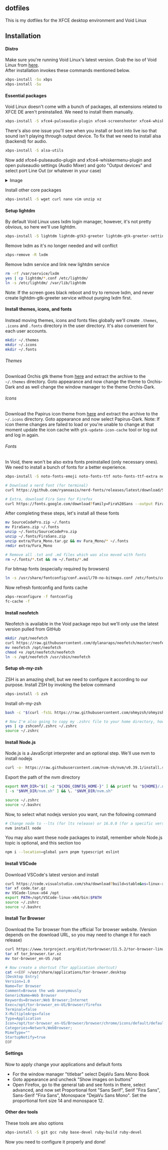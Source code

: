 ## dotfiles
This is my dotfiles for the XFCE desktop environment and Void Linux

## Installation
#### Distro
Make sure you're running Void Linux's latest version. Grab the iso of Void Linux from [here](https://voidlinux.org/).\
After installation invokes these commands mentioned below.
```sh
xbps-install -Su xbps
xbps-install -Su
```

#### Essential packages
Void Linux doesn't come with a bunch of packages, all extensions related to XFCE DE aren't preinstalled. We need to install them manually.
```sh
xbps-install -S xfce4-pulseaudio-plugin xfce4-screenshooter xfce4-whiskermenu-plugin
```
There's also one issue you'll see when you install or boot into live iso that sound isn't playing through output device. To fix that we need to install alsa (backend) for audio.
```sh
xbps-install -S alsa-utils
```
Now add xfce4-pulseaudio-plugin and xfce4-whiskermenu-plugin and open pulseaudio settings (Audio Mixer) and goto "Output devices" and select port Line Out (or whatever in your case)
<details>
    <summary>Image
    </summary>
    <img src="./images/readme/Screenshot_2022-10-04_14-30-23.png" alt="image" />
</details>

Install other core packages
```sh
xbps-install -S wget curl nano vim unzip xz
```

#### Setup lightdm
By default Void Linux uses lxdm login manager, however, it's not pretty obvious, so here we'll use lightdm.
```sh
xbps-install -S lightdm lightdm-gtk3-greeter lightdm-gtk-greeter-settings
```
Remove lxdm as it's no longer needed and will conflict
```sh
xbps-remove -R lxdm
```
Remove lxdm service and link new lightdm service
```sh
rm -rf /var/service/lxdm
yes | cp lightdm/*.conf /etc/lightdm/
ln -s /etc/lightdm/ /var/lib/lightdm
```
Note: If the screen goes black reboot and try to remove lxdm, and never create lightdm-gtk-greeter service without purging lxdm first.


#### Install themes, icons, and fonts
Instead moving themes, icons and fonts files globally we'll create `.themes`, `.icons` and `.fonts` directory in the user directory. It's also convenient for each user accounts.
```sh
mkdir ~/.themes
mkdir ~/.icons
mkdir ~/.fonts
```
###### Themes
Download Orchis gtk theme from [here](https://www.xfce-look.org/p/1357889) and extract the archive to the `~/.themes` directory. Goto appearance and now change the theme to Orchis-Dark and as well change the window manager to the theme Orchis-Dark.

###### Icons
Download the Papirus icon theme from [here](https://www.xfce-look.org/p/1166289/) and extract the archive to the `~/.icons` directory. Goto appearance and now select Papirus-Dark. 
Note: If icon theme changes are failed to load or you're unable to change at that moment update the icon cache with `gtk-update-icon-cache` tool or log out and log in again.

###### Fonts
In Void, there won't be also extra fonts preinstalled (only necessary ones). We need to install a bunch of fonts for a better experience. 
```sh
xbps-install -S noto-fonts-emoji noto-fonts-ttf noto-fonts-ttf-extra noto-fonts-cjk ttf-ubuntu-font-family

# Download a nerd font (for terminal)
curl https://github.com/ryanoasis/nerd-fonts/releases/latest/download/SourceCodePro.zip --output SourceCodePro.zip

# Extra, download Fira Sans for Firefox
curl https://fonts.google.com/download?family=Fira%20Sans --output FiraSans.zip
```
After completing these steps, let's install all these fonts
```sh
mv SourceCodePro.zip ~/.fonts
mv FiraSans.zip ~/.fonts
unzip ~/.fonts/SourceCodePro.zip
unzip ~/.fonts/FiraSans.zip
unzip extra/Fura_Mono.tar.gz && mv Fura_Mono/* ~/.fonts
rmdir extra/Fura_Mono

# Remove all .txt and .md files which was also moved with fonts
rm ~/.fonts/*.txt && rm ~/.fonts/*.md 
```
For bitmap fonts (especially required by browsers)
```sh
ln -s /usr/share/fontconfig/conf.avail/70-no-bitmaps.conf /etc/fonts/conf.d/
```
Now refresh fontconfig and fonts cache
```sh
xbps-reconfigure -f fontconfig
fc-cache -f
```

#### Install neofetch
Neofetch is available in the Void package repo but we'll only use the latest version pulled from GitHub
```sh
mkdir /opt/neofetch
curl https://raw.githubusercontent.com/dylanaraps/neofetch/master/neofetch --output neofetch
mv neofetch /opt/neofetch
chmod +x /opt/neofetch/neofetch
ln -s /opt/neofetch /usr/sbin/neofetch
```

#### Setup oh-my-zsh
ZSH is an amazing shell, but we need to configure it according to our purpose.
Install ZSH by invoking the below command
```sh
xbps-install -S zsh
```
Install oh-my-zsh
```sh
bash -c "$(curl -fsSL https://raw.githubusercontent.com/ohmyzsh/ohmyzsh/master/tools/install.sh)"

# Now I'm also going to copy my .zshrc file to your home directory, however, if you want to configure it by yourself, you may skip this step
yes | cp zshconf/.zshrc ~/.zshrc
source ~/.zshrc
```

#### Install Node.js
Node.js is a JavaScript interpreter and an optional step. We'll use nvm to install nodejs
```sh
curl -o- https://raw.githubusercontent.com/nvm-sh/nvm/v0.39.1/install.sh | bash
```
Export the path of the nvm directory
```sh
export NVM_DIR="$([ -z "${XDG_CONFIG_HOME-}" ] && printf %s "${HOME}/.nvm" || printf %s "${XDG_CONFIG_HOME}/nvm")"
[ -s "$NVM_DIR/nvm.sh" ] && \. "$NVM_DIR/nvm.sh"

source ~/.zshrc
source ~/.bashrc
```
Now, to select what nodejs version you want, run the following command
```sh
# Change node to --lts (for lts release) or 16.0.0 (for a specific version)
nvm install node
```
You may also want these node packages to install, remember whole Node.js topic is optional, and this section too
```sh
npm i --location=global yarn pnpm typescript eslint
```

#### Install VSCode
Download VSCode's latest version and install
```sh
curl https://code.visualstudio.com/sha/download?build=stable&os=linux-x64 --output code.tar.gz
tar xf code.tar.gz
mv VSCode-linux-x64 /opt
export PATH=/opt/VSCode-linux-x64/bin:$PATH
source ~/.zshrc
source ~/.bashrc
```

#### Install Tor Browser
Download the Tor browser from the official Tor browser website. (Version depends on the download URL, so you may need to change it for each release)

```sh
curl https://www.torproject.org/dist/torbrowser/11.5.2/tor-browser-linux64-11.5.2_en-US.tar.xz --output tor_browser.tar.xz
tar xf tor_browser.tar.xz
mv tor-browser_en-US /opt

# Now create a shortcut (Tor application shortcut)
cat <<EOF >/usr/share/applications/tor-browser.desktop
[Desktop Entry]
Version=1.0
Name=Tor Browser
Comment=Browse the web anonymously
GenericName=Web Browser
Keywords=Browser;Web Browser;Internet
Exec=/opt/tor-browser_en-US/Browser/firefox
Terminal=false
X-MultipleArgs=false
Type=Application
Icon=/opt/tor-browser_en-US/Browser/browser/chrome/icons/default/default64.png
Categories=Network;WebBrowser;
MimeType=""
StartupNotify=true
EOF
```

#### Settings
Now to apply change your applications and default fonts
- For the window manager "titlebar" select DejaVu Sans Mono Book
- Goto appearance and uncheck "Show images on buttons"
- Open Firefox, go to the general tab and see fonts in there, select advanced, and now set Proportional font "Sans Serif", Serif "Fira Sans", Sans-Serif "Fira Sans", Monospace "DejaVu Sans Mono". Set the proportional font size 14 and monospace 12.


#### Other dev tools
These tools are also options
```sh
xbps-install -S git gcc ruby base-devel ruby-build ruby-devel
```

Now you need to configure it properly and done!
